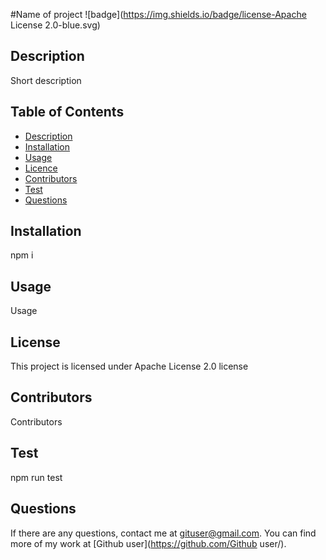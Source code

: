 #Name of project
![badge](https://img.shields.io/badge/license-Apache License 2.0-blue.svg)

  ## Description

  Short description

  ## Table of Contents

  * [Description](#Description)
  * [Installation](#Installation)
  * [Usage](#Usage)
  * [Licence](#Licence)
  * [Contributors](#Contributors)
  * [Test](#Test)
  * [Questions](#question) 

  ## Installation 
  npm i

  ## Usage
  Usage

  ## License 

  This project is licensed under Apache License 2.0 license

  ## Contributors

  Contributors

  ## Test

  npm run test

  ## Questions

  If there are any questions, contact me at gituser@gmail.com. You can find more of my work at [Github user](https://github.com/Github user/).
  
